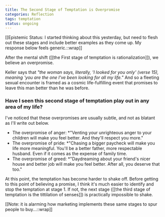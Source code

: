 ```yaml
---
title: The Second Stage of Temptation is Overpromise
categories: Reflection
tags: temptation
status: ongoing
---
```


[[Epistemic Status: I started thinking about this yesterday, but need to flesh out these stages and include better examples as they come up. My response below feels generic.::wrap]]

After the mental shift ([[the First stage of temptation is rationalization]]), we believe an overpromise. 

Keller says that *"the woman says, literally, 'I looked for you only' (verse 15), meaning 'you are the one I've been looking for all my life."* And so a fleeting sexual encounter is framed as a cosmic life-fulfilling event that promises to leave this man better than he was before. 

### Have I seen this second stage of temptation play out in any area of my life?

I've noticed that these overpromises are usually subtle, and not as blatant as I'll write out below. 

- The overpromise of anger: *"Venting your unrighteous anger to your children will make you feel better. And they'll respect you more." 
- The overpromise of pride: *"Chasing a bigger paycheck will make you life more meaningful. You'll be a better father, more respectable husband. Even if it comes as the expense of family time. 
- The overpromise of greed: *"Daydreaming about your friend's nicer house and better job will make you feel better. After all, you deserve that too."

At this point, the temptation has become harder to shake off. Before getting to this point of believing a promise, I think it's much easier to identify and stop the temptation at stage 1. If not, the next stage ([[the third stage of temptation is the tittilation of senses]]) is practically impossible to shake. 

[[Note: it is alarming how marketing implements these same stages to spur people to buy...::wrap]]







